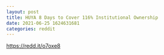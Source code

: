 ```yaml
--- 
layout: post 
title: HUYA 8 Days to Cover 116% Institutional Ownership 
date: 2021-06-25 1624631681 
categories: reddit 
--- 
```

https://redd.it/o7oxe8